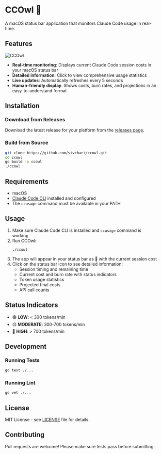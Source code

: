 # CCOwl 🦉

A macOS status bar application that monitors Claude Code usage in real-time.

## Features

![CCOwl](assets/ccowl.png)

- **Real-time monitoring**: Displays current Claude Code session costs in your macOS status bar
- **Detailed information**: Click to view comprehensive usage statistics
- **Live updates**: Automatically refreshes every 5 seconds
- **Human-friendly display**: Shows costs, burn rates, and projections in an easy-to-understand format

## Installation

### Download from Releases

Download the latest release for your platform from the [releases page](https://github.com/sivchari/ccowl/releases).

### Build from Source

```bash
git clone https://github.com/sivchari/ccowl.git
cd ccowl
go build -o ccowl
./ccowl
```

## Requirements

- macOS
- [Claude Code CLI](https://docs.anthropic.com/en/docs/claude-code) installed and configured
- The `ccusage` command must be available in your PATH

## Usage

1. Make sure Claude Code CLI is installed and `ccusage` command is working
2. Run CCOwl:
   ```bash
   ./ccowl
   ```
3. The app will appear in your status bar as 🦉 with the current session cost
4. Click on the status bar icon to see detailed information:
   - Session timing and remaining time
   - Current cost and burn rate with status indicators
   - Token usage statistics
   - Projected final costs
   - API call counts

## Status Indicators

- 🟢 **LOW**: < 300 tokens/min
- 🟡 **MODERATE**: 300-700 tokens/min  
- 🔴 **HIGH**: > 700 tokens/min

## Development

### Running Tests

```bash
go test ./...
```

### Running Lint

```bash
go vet ./...
```

## License

MIT License - see [LICENSE](LICENSE) file for details.

## Contributing

Pull requests are welcome! Please make sure tests pass before submitting.
